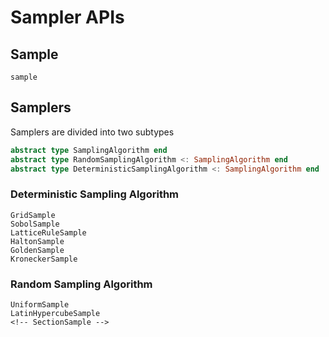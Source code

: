 # Sampler APIs

## Sample

```@docs
sample
```

## Samplers

Samplers are divided into two subtypes
```julia
abstract type SamplingAlgorithm end
abstract type RandomSamplingAlgorithm <: SamplingAlgorithm end
abstract type DeterministicSamplingAlgorithm <: SamplingAlgorithm end
```

### Deterministic Sampling Algorithm

```@docs
GridSample
SobolSample
LatticeRuleSample
HaltonSample
GoldenSample
KroneckerSample
```

### Random Sampling Algorithm

```@docs
UniformSample
LatinHypercubeSample
<!-- SectionSample -->
```